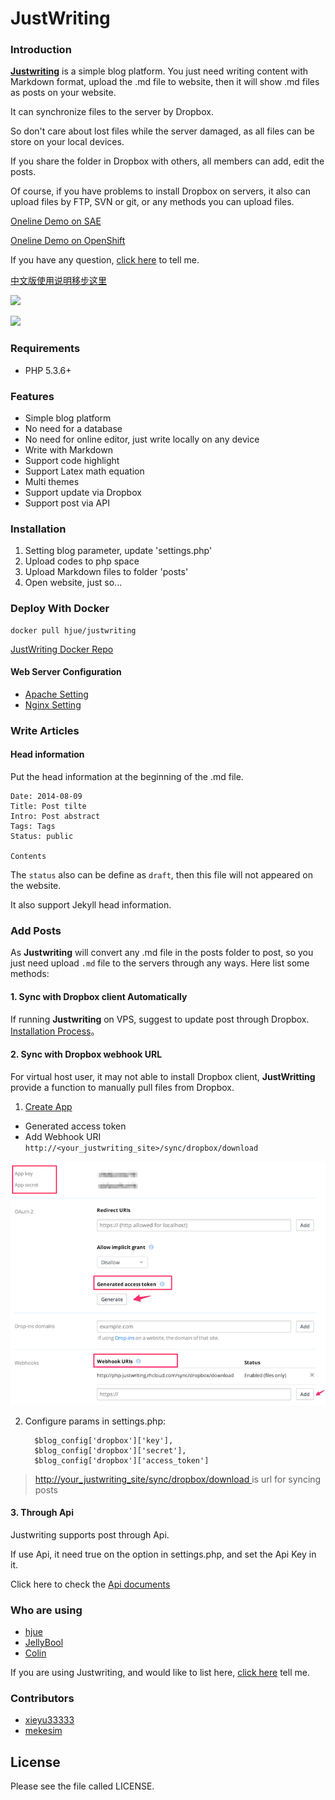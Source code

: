 JustWriting
============

### Introduction

[**Justwriting**](https://github.com/hjue/JustWriting) is a simple blog platform. You just need writing content with Markdown format, upload the .md file to website, then it will show .md files as posts on your website. 

It can synchronize files to the server by Dropbox.

So don't care about lost files while the server damaged, as all files can be store on your local devices.

If you share the folder in Dropbox with others, all members can add, edit the posts.

Of course, if you have problems to install Dropbox on servers, it also can upload files by FTP, SVN or git, or any methods you can upload files.

[Oneline Demo on SAE](http://justwriting.sinaapp.com/)

[Oneline Demo on OpenShift](http://php-justwriting.rhcloud.com/)


If you have any question, [click here](https://github.com/hjue/JustWriting/issues/new) to tell me.

[中文版使用说明移步这里](https://github.com/hjue/JustWriting/blob/master/README.zh.md)

![](https://raw.githubusercontent.com/hjue/JustWriting/develop/docs/page.png)

![](https://raw.githubusercontent.com/hjue/JustWriting/develop/docs/preview_deepure.png)

### Requirements

- PHP 5.3.6+

### Features

- Simple blog platform
- No need for a database
- No need for online editor, just write locally on any device
- Write with Markdown
- Support code highlight
- Support Latex math equation
- Multi themes
- Support update via Dropbox
- Support post via API

### Installation

1. Setting blog parameter, update 'settings.php'
2. Upload codes to php space
3. Upload Markdown files to folder 'posts'
4. Open website, just so...

### Deploy  With Docker

    docker pull hjue/justwriting

[JustWriting Docker Repo ](https://github.com/hjue/dockerfiles/tree/master/justwriting)


#### Web Server Configuration

* [Apache Setting](https://gist.github.com/hjue/4da6b1e897de31d135f7)
* [Nginx Setting](https://gist.github.com/hjue/647dc694dc3b67994202)

### Write Articles

#### Head information

Put the head information at the beginning of the .md file.

    Date: 2014-08-09
    Title: Post tilte
    Intro: Post abstract
    Tags: Tags
    Status: public
    
    Contents

The `status` also can be define as `draft`, then this file will not appeared on the website. 

It also support Jekyll head information.

### Add Posts

As **Justwriting** will convert any .md file in the posts folder to post, so you just need upload `.md` file to the servers through any ways. Here list some methods:

#### 1. Sync with Dropbox client Automatically

If running **Justwriting** on VPS, suggest to update post through Dropbox. [Installation Process](https://github.com/hjue/JustWriting/wiki/%E4%BD%BF%E7%94%A8Dropbox%E5%92%8CJustwriting%E6%90%AD%E5%BB%BA%E4%B8%AA%E4%BA%BA%E5%8D%9A%E5%AE%A2)。

#### 2. Sync with Dropbox webhook URL

For virtual host user, it may not able to install Dropbox client, **JustWritting** provide a function to manually pull files from Dropbox.

 1. [ Create App ](https://www.dropbox.com/developers/apps)
 
   *  Generated access token
   *  Add Webhook URI  `http://<your_justwriting_site>/sync/dropbox/download`
   
 
 ![Dropbox Create App](docs/images/dropbox-create-app.png)
 
 2. Configure params in settings.php: 

	      $blog_config['dropbox']['key'],
	      $blog_config['dropbox']['secret'],
	      $blog_config['dropbox']['access_token']

>  [http://your_justwriting_site/sync/dropbox/download ](http://your_justwriting_site/sync/dropbox/download ) is url for syncing posts

    



#### 3. Through Api

Justwriting supports post through Api.

If use Api, it need true on the option in settings.php, and set the Api Key in it.

Click here to check the [Api documents](https://github.com/hjue/JustWriting/wiki/API)
    
### Who are using

  - [hjue](http://www.hjue.me)
  - [JellyBool](http://www.jellybool.com/)
  - [Colin](http://doc.mekesim.com/)
  
  If you are using Justwriting, and would like to list here, [click here](https://github.com/hjue/JustWriting/issues/new) tell me.

  
### Contributors

- [xieyu33333](https://github.com/xieyu33333)
- [mekesim](https://github.com/mekesim)

## License

Please see the file called LICENSE.
